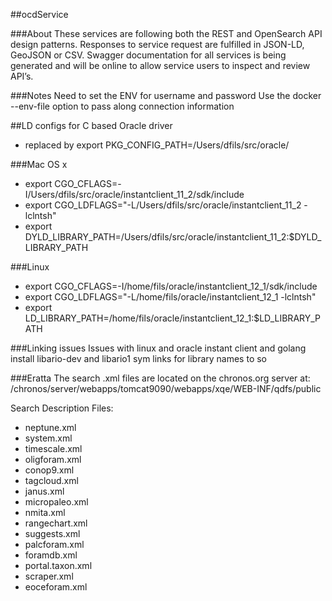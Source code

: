 ##ocdService

###About
These services are following both the REST and OpenSearch API design patterns.
  Responses to service request  are fulfilled in JSON-LD, GeoJSON or CSV. 
   Swagger documentation for all services is being generated and will 
   be online to allow service users to inspect and review API’s.  

###Notes
Need to set the ENV for username and password
Use the docker --env-file option to pass along connection information

##LD configs for C based Oracle driver

* replaced by export PKG_CONFIG_PATH=/Users/dfils/src/oracle/

###Mac OS x
* export CGO_CFLAGS=-I/Users/dfils/src/oracle/instantclient_11_2/sdk/include
* export CGO_LDFLAGS="-L/Users/dfils/src/oracle/instantclient_11_2 -lclntsh"
* export DYLD_LIBRARY_PATH=/Users/dfils/src/oracle/instantclient_11_2:$DYLD_LIBRARY_PATH

###Linux
* export CGO_CFLAGS=-I/home/fils/oracle/instantclient_12_1/sdk/include
* export CGO_LDFLAGS="-L/home/fils/oracle/instantclient_12_1 -lclntsh"
* export LD_LIBRARY_PATH=/home/fils/oracle/instantclient_12_1:$LD_LIBRARY_PATH

###Linking issues
Issues with linux and oracle instant client and golang
install libario-dev and libario1
sym links for library names to so


###Eratta 
The search .xml files are located on the chronos.org 
server at: /chronos/server/webapps/tomcat9090/webapps/xqe/WEB-INF/qdfs/public 

Search Description Files: 

* neptune.xml 
* system.xml 
* timescale.xml 
* oligforam.xml 
* conop9.xml 
* tagcloud.xml 
* janus.xml 
* micropaleo.xml 
* nmita.xml 
* rangechart.xml 
* suggests.xml 
* palcforam.xml 
* foramdb.xml 
* portal.taxon.xml 
* scraper.xml 
* eoceforam.xml 
 
